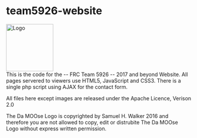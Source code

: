 # team5926-website
<img src="https://www.team5926.org/images/logo.png" width="128" alt="Logo" >
<br>
This is the code for the -- FRC Team 5926 -- 2017 and beyond Website.
All pages servered to viewers use HTML5, JavaScript and CSS3.
There is a single php script using AJAX for the contact form.

All files here except images are released under the Apache Licence, Verison 2.0

The Da MOOse Logo is copyrighted by Samuel H. Walker 2016 and therefore you are not allowed to copy, edit or distrubite The Da MOOse Logo without express written permission. 
